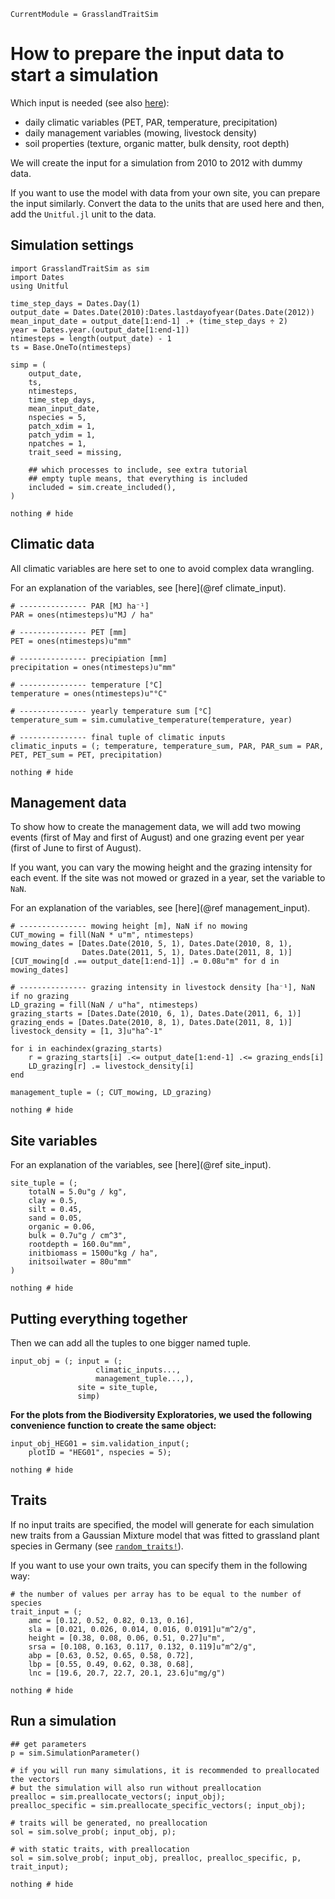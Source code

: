 ```@meta
CurrentModule = GrasslandTraitSim
```

# How to prepare the input data to start a simulation

Which input is needed (see also [here](@ref "Model inputs and outputs")):
- daily climatic variables (PET, PAR, temperature, precipitation)
- daily management variables (mowing, livestock density)
- soil properties (texture, organic matter, bulk density, root depth)

We will create the input for a simulation from 2010 to 2012 with
dummy data.

If you want to use the model with data from your own site, you can
prepare the input similarly. Convert the data to the units that
are used here and then, add the `Unitful.jl` unit to the data.


## Simulation settings
```@example input_creation
import GrasslandTraitSim as sim
import Dates
using Unitful

time_step_days = Dates.Day(1)
output_date = Dates.Date(2010):Dates.lastdayofyear(Dates.Date(2012))
mean_input_date = output_date[1:end-1] .+ (time_step_days ÷ 2)
year = Dates.year.(output_date[1:end-1])
ntimesteps = length(output_date) - 1
ts = Base.OneTo(ntimesteps) 

simp = (
    output_date,
    ts,
    ntimesteps, 
    time_step_days,
    mean_input_date,
    nspecies = 5,  
    patch_xdim = 1, 
    patch_ydim = 1, 
    npatches = 1,
    trait_seed = missing,  
    
    ## which processes to include, see extra tutorial
    ## empty tuple means, that everything is included
    included = sim.create_included(),
)

nothing # hide
```


## Climatic data

All climatic variables are here set to one to avoid complex data wrangling.

For an explanation of the variables, see [here](@ref climate_input).

```@example input_creation
# --------------- PAR [MJ ha⁻¹]
PAR = ones(ntimesteps)u"MJ / ha"

# --------------- PET [mm]
PET = ones(ntimesteps)u"mm"

# --------------- precipiation [mm]	
precipitation = ones(ntimesteps)u"mm"

# --------------- temperature [°C]
temperature = ones(ntimesteps)u"°C"

# --------------- yearly temperature sum [°C]
temperature_sum = sim.cumulative_temperature(temperature, year) 

# --------------- final tuple of climatic inputs
climatic_inputs = (; temperature, temperature_sum, PAR, PAR_sum = PAR, PET, PET_sum = PET, precipitation)

nothing # hide
```

## Management data

To show how to create the management data, we will add two mowing events 
(first of May and first of August) and one grazing event per year
(first of June to first of August).

If you want, you can vary the mowing height and the grazing intensity
for each event. If the site was not mowed or grazed in a year, set the
variable to `NaN`.

For an explanation of the variables, see [here](@ref management_input).

```@example input_creation
# --------------- mowing height [m], NaN if no mowing
CUT_mowing = fill(NaN * u"m", ntimesteps)
mowing_dates = [Dates.Date(2010, 5, 1), Dates.Date(2010, 8, 1), 
                Dates.Date(2011, 5, 1), Dates.Date(2011, 8, 1)]
[CUT_mowing[d .== output_date[1:end-1]] .= 0.08u"m" for d in mowing_dates]

# --------------- grazing intensity in livestock density [ha⁻¹], NaN if no grazing
LD_grazing = fill(NaN / u"ha", ntimesteps)
grazing_starts = [Dates.Date(2010, 6, 1), Dates.Date(2011, 6, 1)]
grazing_ends = [Dates.Date(2010, 8, 1), Dates.Date(2011, 8, 1)]
livestock_density = [1, 3]u"ha^-1"

for i in eachindex(grazing_starts)
    r = grazing_starts[i] .<= output_date[1:end-1] .<= grazing_ends[i]
    LD_grazing[r] .= livestock_density[i]
end

management_tuple = (; CUT_mowing, LD_grazing)

nothing # hide
```

## Site variables 

For an explanation of the variables, see [here](@ref site_input).

```@example input_creation
site_tuple = (;
    totalN = 5.0u"g / kg",
    clay = 0.5,       
    silt = 0.45,       
    sand = 0.05,        
    organic = 0.06,     
    bulk = 0.7u"g / cm^3",
    rootdepth = 160.0u"mm",
    initbiomass = 1500u"kg / ha",
    initsoilwater = 80u"mm"
)    

nothing # hide       
```



## Putting everything together

Then we can add all the tuples to one bigger named tuple.

```@example input_creation
input_obj = (; input = (;
                   climatic_inputs..., 
                   management_tuple...,),
               site = site_tuple, 
               simp)
```

**For the plots from the Biodiversity Exploratories, we used the following convenience function
to create the same object:**
```@example input_creation
input_obj_HEG01 = sim.validation_input(;
    plotID = "HEG01", nspecies = 5);

nothing # hide
```

## Traits

If no input traits are specified, the model will generate for each simulation new traits from a Gaussian Mixture model that was fitted to grassland plant species in Germany (see [`random_traits!`](@ref)).

If you want to use your own traits, you can specify them in the following way:

```@example input_creation
# the number of values per array has to be equal to the number of species
trait_input = (;
    amc = [0.12, 0.52, 0.82, 0.13, 0.16],
    sla = [0.021, 0.026, 0.014, 0.016, 0.0191]u"m^2/g",
    height = [0.38, 0.08, 0.06, 0.51, 0.27]u"m",
    srsa = [0.108, 0.163, 0.117, 0.132, 0.119]u"m^2/g",
    abp = [0.63, 0.52, 0.65, 0.58, 0.72],
    lbp = [0.55, 0.49, 0.62, 0.38, 0.68],
    lnc = [19.6, 20.7, 22.7, 20.1, 23.6]u"mg/g")

nothing # hide
```

## Run a simulation

```@example input_creation
## get parameters
p = sim.SimulationParameter()

# if you will run many simulations, it is recommended to preallocated the vectors
# but the simulation will also run without preallocation 
prealloc = sim.preallocate_vectors(; input_obj);
prealloc_specific = sim.preallocate_specific_vectors(; input_obj);

# traits will be generated, no preallocation
sol = sim.solve_prob(; input_obj, p);

# with static traits, with preallocation
sol = sim.solve_prob(; input_obj, prealloc, prealloc_specific, p, trait_input);

nothing # hide
```